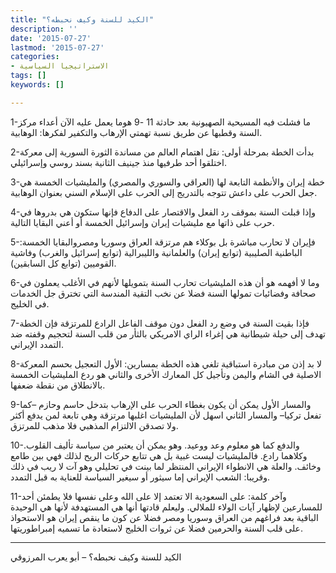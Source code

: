 ```yaml
---
title: "الكيد للسنة وكيف نحبطه؟"
description: ''
date: '2015-07-27'
lastmod: '2015-07-27'
categories:
- الاستراتيجيا السياسية
tags: []
keywords: []

---
```

1-ما فشلت فيه المسيحية الصهيونية بعد حادثة 11 -9 هوما يعمل عليه الآن أعداء مركز السنة وقطبها عن طريق نسبة تهمتي الإرهاب والتكفير لفكرها: الوهابية.

2-بدأت الخطة بمرحلة أولى: نقل اهتمام العالم من مساندة الثورة السورية إلى معركة اختلقوا أحد طرفيها منذ جينيف الثانية بسند روسي وإسرائيلي.

3-خطة إيران والأنظمة التابعة لها (العراقي والسوري والمصري) والمليشيات الخمسة هي جعل الحرب على داعش تتوجه بالتدريج إلى الحرب على الإسلام السني بعنوان الوهابية.

4-وإذا قبلت السنة بموقف رد الفعل والاقتصار على الدفاع فإنها ستكون هي بدروها في حرب على ذاتها مع مليشيات إيران وإسرائيل الخمسة أو أعني البقايا التالية.

5-فإيران لا تحارب مباشرة بل بوكلاء هم مرتزقة العراق وسوريا ومصروالبقايا الخمسة: الباطنية الصليبية (توابع إيران) والعلمانية والليبرالية (توابع إسرائيل والغرب) وفاشية القوميين (توابع كل السابقين).

6-وما لا أفهمه هو أن هذه المليشيات تحارب السنة بتمويلها لأنهم في الأغلب يعملون في صحافة وفضائيات تمولها السنة فضلا عن نخب التقية المندسة التي تخترق جل الخدمات في الخليج.

7-فإذا بقيت السنة في وضع رد الفعل دون موقف الفاعل الرادع للمرتزقة فإن الخطة تهدف إلى حيلة شيطانية هي إغراء الراي الامريكي بالثأر من قلب السنة لتحجيم وقفته ضد التمدد الإيراني.

8-لا بد إذن من مبادرة استباقية تلغي هذه الخطة بمسارين: الأول التعجيل بحسم المعركة الاصلية في الشام واليمن وتأجيل كل المعارك الأخرى والثاني هو ردع المليشيات الخمسة بالانطلاق من نقطة ضعفها.

9-والمسار الأول يمكن أن يكون بغطاء الحرب على الإرهاب بتدخل حاسم وحازم –كما تفعل تركيا– والمسار الثاني اسهل لأن المليشيات اغلبها مرتزقة وهي تابعة لمن يدفع أكثر ولا تصدقن الالتزام المذهبي فلا مذهب للمرتزق.

10-والدفع كما هو معلوم وعد ووعيد. وهو يمكن أن يعتبر من سياسة تأليف القلوب. وكلاهما رادع. فالمليشيات ليست غبية بل هي تتابع حركات الريح لذلك فهي بين طامع وخائف. والعلة هي الانطواء الإيراني المنتظر لما بينت في تحليلي وهو آت لا ريب في ذلك وقريبا: الشعب الإيراني إما سيثور أو سيغير السياسة للعناية به قبل التمدد.

11-وآخر كلمة: على السعودية الا تعتمد إلا على الله وعلى نفسها فلا يطمئن أحد للمسارعين لإظهار آيات الولاء للملالي. وليعلم قادتها أنها هي المستهدفة لأنها هي الوحيدة الباقية بعد فراغهم من العراق وسوريا ومصر فضلا عن كون ما ينقص إيران هو الاستحواذ على قلب السنة والحرمين فضلا عن ثروات الخليج لاستعادة ما تسميه إمبراطوريتها.

---

الكيد للسنة وكيف نحبطه؟ – أبو يعرب المرزوقي

###